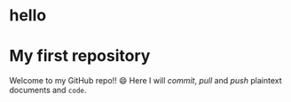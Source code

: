 # hello
# My first repository
Welcome to my GitHub repo!! :smile:
Here I will *commit*, _pull_ and *push* plaintext documents and `code`.
